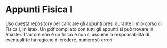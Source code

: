 # Appunti Fisica I
Uso questa repository per caricare gli appunti presi durante il mio corso di Fisica I, in latex. Un pdf compilato con tutti gli appunti si può trovare in /master. L'autore non è un fisico e non si assume la responsabilità
di eventuali (e ha ragione di credere, numerosi) errori.
